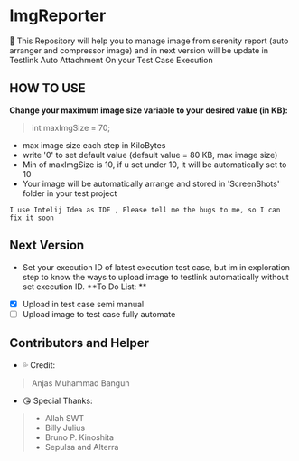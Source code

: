 # ImgReporter
:art: This Repository will help you to manage image from serenity report (auto arranger and compressor image) and in next version will be update in Testlink Auto Attachment On your Test Case Execution

## HOW TO USE
**Change your maximum image size variable to your desired value (in KB):**
>int maxImgSize = 70;
* max image size each step in KiloBytes
* write '0' to set default value (default value = 80 KB, max image size) 
* Min of maxImgSize is 10, if u set under 10, it will be automatically set to 10
* Your image will be automatically arrange and stored in 'ScreenShots' folder in your test project
```
I use Intelij Idea as IDE , Please tell me the bugs to me, so I can fix it soon
```


## Next Version
* Set your execution ID of latest execution test case, but im in exploration step to know the ways to upload image to testlink automatically without set execution ID.
**To Do List: **
- [x] Upload in test case semi manual
- [ ] Upload image to test case fully automate

## Contributors and Helper
- :sweat_drops: Credit:
> Anjas Muhammad Bangun

- :kissing_heart: Special Thanks:
> - Allah SWT
> - Billy Julius
> - Bruno P. Kinoshita
> - Sepulsa and Alterra

